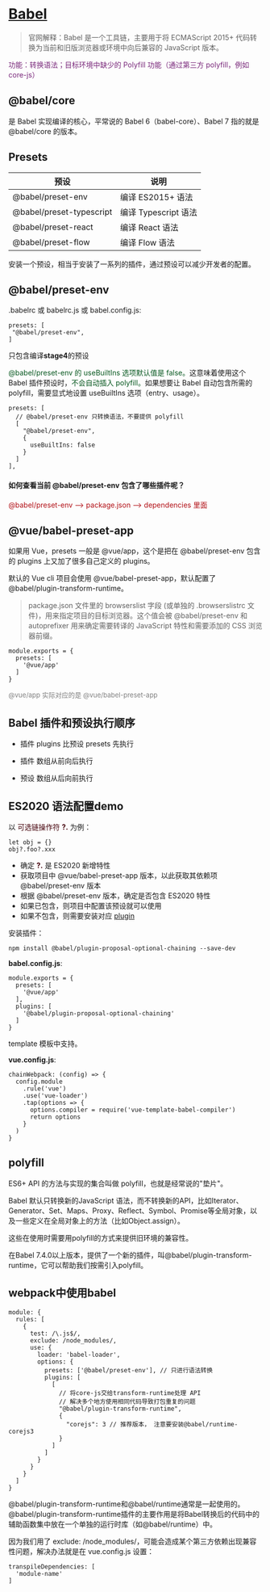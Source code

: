 # [Babel](https://babeljs.io/docs/babel-preset-env)

<!-- https://babel.nodejs.cn/docs/babel-preset-env/#targets -->

<!-- https://static.kancloud.cn/cyyspring/webpack/2670925 -->

<!-- https://astexplorer.net/ -->

> 官网解释：Babel 是一个工具链，主要用于将 ECMAScript 2015+ 代码转换为当前和旧版浏览器或环境中向后兼容的 JavaScript 版本。

<font color=#7A297B>功能：转换语法；目标环境中缺少的 Polyfill 功能（通过第三方 polyfill，例如 core-js）</font>

## @babel/core

是 Babel 实现编译的核心，平常说的 Babel 6（babel-core）、Babel 7 指的就是 @babel/core 的版本。

## Presets

| 预设 | 说明 |
|---|---|
| @babel/preset-env | 编译 ES2015+ 语法 |
| @babel/preset-typescript | 编译 Typescript 语法 |
| @babel/preset-react | 编译 React 语法 |
| @babel/preset-flow | 编译 Flow 语法 |

安装一个预设，相当于安装了一系列的插件，通过预设可以减少开发者的配置。

## @babel/preset-env
.babelrc 或 babelrc.js 或 babel.config.js:
```
presets: [
 "@babel/preset-env",
]
```
只包含编译**stage4**的预设

<font color=#085820>@babel/preset-env 的 useBuiltIns 选项默认值是 false。</font>这意味着使用这个 Babel 插件预设时，<font color=#085820>不会自动插入 polyfill。</font>如果想要让 Babel 自动包含所需的 polyfill，需要显式地设置 useBuiltIns 选项（entry、usage）。

```
presets: [
  // @babel/preset-env 只转换语法，不要提供 polyfill
  [
    "@babel/preset-env", 
    {
      useBuiltIns: false
    }
  ]
],
```

#### 如何查看当前 @babel/preset-env 包含了哪些插件呢？

<font color=#B21016>@babel/preset-env --> package.json --> dependencies 里面</font>


## @vue/babel-preset-app

如果用 Vue，presets 一般是 @vue/app，这个是把在 @babel/preset-env 包含的 plugins 上又加了很多自己定义的 plugins。

默认的 Vue cli 项目会使用 @vue/babel-preset-app，默认配置了@babel/plugin-transform-runtime。

> package.json 文件里的 browserslist 字段 (或单独的 .browserslistrc 文件)，用来指定项目的目标浏览器。这个值会被 @babel/preset-env 和 autoprefixer 用来确定需要转译的 JavaScript 特性和需要添加的 CSS 浏览器前缀。
 

```
module.exports = {
  presets: [
    '@vue/app'
  ]
}
```
<font color=gray size=2>@vue/app 实际对应的是 @vue/babel-preset-app</font>

## Babel 插件和预设执行顺序

- 插件 plugins 比预设 presets 先执行

- 插件 数组从前向后执行

- 预设 数组从后向前执行

## ES2020 语法配置demo

以 <font color=#44000A>可选链操作符 **?.**</font> 为例：
```
let obj = {}
obj?.foo?.xxx
```
- 确定 <font color=#44000A>**?.**</font> 是 ES2020 新增特性
- 获取项目中 @vue/babel-preset-app 版本，以此获取其依赖项 @babel/preset-env 版本
- 根据 @babel/preset-env 版本，确定是否包含 ES2020 特性
- 如果已包含，则项目中配置该预设就可以使用
- 如果不包含，则需要安装对应 [plugin](https://babeljs.io/docs/plugins-list)

安装插件：
```
npm install @babel/plugin-proposal-optional-chaining --save-dev
```

**babel.config.js**:
```
module.exports = {
  presets: [
    '@vue/app'
  ],
  plugins: [
    '@babel/plugin-proposal-optional-chaining'
  ]
}
```

template 模板中支持。

**vue.config.js**: 
```
chainWebpack: (config) => {
  config.module
    .rule('vue')
    .use('vue-loader')
    .tap(options => {
      options.compiler = require('vue-template-babel-compiler')
      return options
    }
  )
}
```

## polyfill

ES6+ API 的方法与实现的集合叫做 polyfill，也就是经常说的"垫片"。

Babel 默认只转换新的JavaScript 语法，而不转换新的API，比如Iterator、Generator、Set、Maps、Proxy、Reflect、Symbol、Promise等全局对象，以及一些定义在全局对象上的方法（比如Object.assign）。

这些在使用时需要用polyfill的方式来提供旧环境的兼容性。

在Babel 7.4.0以上版本，提供了一个新的插件，叫@babel/plugin-transform-runtime，它可以帮助我们按需引入polyfill。

## webpack中使用babel
```
module: {
  rules: [
    {
      test: /\.js$/,
      exclude: /node_modules/,
      use: {
        loader: 'babel-loader',
        options: {
          presets: ['@babel/preset-env'], // 只进行语法转换
          plugins: [
            [
              // 将core-js交给transform-runtime处理 API
              // 解决多个地方使用相同代码导致打包重复的问题
              "@babel/plugin-transform-runtime",
              {
                "corejs": 3 // 推荐版本， 注意要安装@babel/runtime-corejs3
              }
            ]
          ]
        }
      }
    }
  ]
}
```
‌@babel/plugin-transform-runtime和@babel/runtime通常是一起使用的‌。@babel/plugin-transform-runtime插件的主要作用是将Babel转换后的代码中的辅助函数集中放在一个单独的运行时库（如@babel/runtime）中。

因为我们用了 exclude: /node_modules/，可能会造成某个第三方依赖出现兼容性问题，解决办法就是在
vue.config.js 设置：
```
transpileDependencies: [
  'module-name'
]
```




